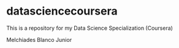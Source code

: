 # datasciencecoursera
This is a repository for my Data Science Specialization (Coursera)

Melchiades Blanco Junior
